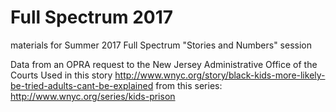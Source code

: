 # Full Spectrum 2017
materials for Summer 2017 Full Spectrum "Stories and Numbers" session

Data from an OPRA request to the New Jersey Administrative Office of the Courts
Used in this story http://www.wnyc.org/story/black-kids-more-likely-be-tried-adults-cant-be-explained from this series:
http://www.wnyc.org/series/kids-prison
